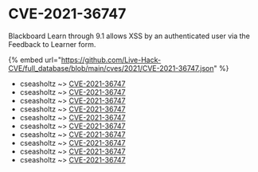 # CVE-2021-36747

Blackboard Learn through 9.1 allows XSS by an authenticated user via the Feedback to Learner form.

{% embed url="https://github.com/Live-Hack-CVE/full_database/blob/main/cves/2021/CVE-2021-36747.json" %}


* cseasholtz ~> [CVE-2021-36747](https://www.alice-snow.ru/2021/database/cve-2021-36747/cve-2021-36747-cseasholtz)
* cseasholtz ~> [CVE-2021-36747](https://www.alice-snow.ru/2021/database/cve-2021-36747/cve-2021-36747-cseasholtz)
* cseasholtz ~> [CVE-2021-36747](https://www.alice-snow.ru/2021/database/cve-2021-36747/cve-2021-36747-cseasholtz)
* cseasholtz ~> [CVE-2021-36747](https://www.alice-snow.ru/2021/database/cve-2021-36747/cve-2021-36747-cseasholtz)
* cseasholtz ~> [CVE-2021-36747](https://www.alice-snow.ru/2021/database/cve-2021-36747/cve-2021-36747-cseasholtz)
* cseasholtz ~> [CVE-2021-36747](https://www.alice-snow.ru/2021/database/cve-2021-36747/cve-2021-36747-cseasholtz)
* cseasholtz ~> [CVE-2021-36747](https://www.alice-snow.ru/2021/database/cve-2021-36747/cve-2021-36747-cseasholtz)
* cseasholtz ~> [CVE-2021-36747](https://www.alice-snow.ru/2021/database/cve-2021-36747/cve-2021-36747-cseasholtz)
* cseasholtz ~> [CVE-2021-36747](https://www.alice-snow.ru/2021/database/cve-2021-36747/cve-2021-36747-cseasholtz)
* cseasholtz ~> [CVE-2021-36747](https://www.alice-snow.ru/2021/database/cve-2021-36747/cve-2021-36747-cseasholtz)